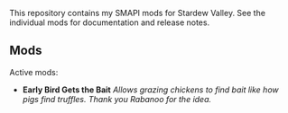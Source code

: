 This repository contains my SMAPI mods for Stardew Valley. See the individual mods for
documentation and release notes.

## Mods
Active mods:
* **Early Bird Gets the Bait**
    _Allows grazing chickens to find bait like how pigs find truffles. Thank you Rabanoo for the idea._